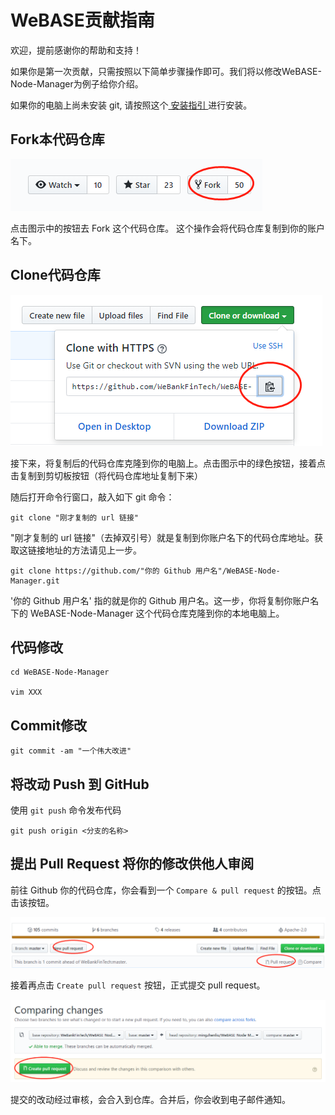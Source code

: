 # WeBASE贡献指南

欢迎，提前感谢你的帮助和支持！

如果你是第一次贡献，只需按照以下简单步骤操作即可。我们将以修改WeBASE-Node-Manager为例子给你介绍。

如果你的电脑上尚未安装 git, 请按照这个[ 安装指引 ](https://help.github.com/articles/set-up-git/)进行安装。

## Fork本代码仓库
![](../../images/contribution/fork.png)

点击图示中的按钮去 Fork 这个代码仓库。
这个操作会将代码仓库复制到你的账户名下。

## Clone代码仓库

![](../../images/contribution/clone.png)

接下来，将复制后的代码仓库克隆到你的电脑上。点击图示中的绿色按钮，接着点击复制到剪切板按钮（将代码仓库地址复制下来）

随后打开命令行窗口，敲入如下 git 命令：

```
git clone "刚才复制的 url 链接"
```
"刚才复制的 url 链接"（去掉双引号）就是复制到你账户名下的代码仓库地址。获取这链接地址的方法请见上一步。

```
git clone https://github.com/"你的 Github 用户名"/WeBASE-Node-Manager.git
```

'你的 Github 用户名' 指的就是你的 Github 用户名。这一步，你将复制你账户名下的 WeBASE-Node-Manager 这个代码仓库克隆到你的本地电脑上。

## 代码修改
```
cd WeBASE-Node-Manager

vim XXX
```

## Commit修改

```
git commit -am "一个伟大改进"
```

## 将改动 Push 到 GitHub

使用 `git push` 命令发布代码
```
git push origin <分支的名称>
```

## 提出 Pull Request 将你的修改供他人审阅

前往 Github 你的代码仓库，你会看到一个 `Compare & pull request` 的按钮。点击该按钮。

![](../../images/contribution/pull-request.png)

接着再点击 `Create pull request` 按钮，正式提交 pull request。

![](../../images/contribution/create-pull-request.png)

提交的改动经过审核，会合入到仓库。合并后，你会收到电子邮件通知。
